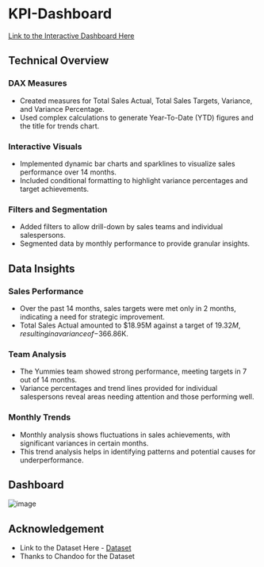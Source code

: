 # KPI-Dashboard

[Link to the Interactive Dashboard Here](https://app.powerbi.com/view?r=eyJrIjoiMGIyYTM0YTktMDVhMS00MzdmLTkwZjAtNjMwMGVjYmQxYTIyIiwidCI6IjJhNTQzZDQ1LWE5NzItNDQ3NC05ZDUzLWRjZjFhOTdlMTYyMyIsImMiOjl9)

## Technical Overview

### DAX Measures
- Created measures for Total Sales Actual, Total Sales Targets, Variance, and Variance Percentage.
- Used complex calculations to generate Year-To-Date (YTD) figures and the title for trends chart.

### Interactive Visuals
- Implemented dynamic bar charts and sparklines to visualize sales performance over 14 months.
- Included conditional formatting to highlight variance percentages and target achievements.

### Filters and Segmentation
- Added filters to allow drill-down by sales teams and individual salespersons.
- Segmented data by monthly performance to provide granular insights.

## Data Insights

### Sales Performance
- Over the past 14 months, sales targets were met only in 2 months, indicating a need for strategic improvement.
- Total Sales Actual amounted to $18.95M against a target of $19.32M, resulting in a variance of -$366.86K.

### Team Analysis
- The Yummies team showed strong performance, meeting targets in 7 out of 14 months.
- Variance percentages and trend lines provided for individual salespersons reveal areas needing attention and those performing well.

### Monthly Trends
- Monthly analysis shows fluctuations in sales achievements, with significant variances in certain months.
- This trend analysis helps in identifying patterns and potential causes for underperformance.

## Dashboard
![image](https://github.com/Shyam0801/KPI-Dashboard/assets/72892303/b49b1ffd-1a0f-4bb0-9822-d393b32cd860)

## Acknowledgement
- Link to the Dataset Here - [Dataset](https://www.youtube.com/redirect?event=video_description&redir_token=QUFFLUhqbGtRcTFZOHFBTEVMUXJjSjF5OUNlZ1psWmYwUXxBQ3Jtc0ttQVhJcGVQV2ZscXRCM3AyMXl3RVlxOHh0WjBTV0hnTGxfN0hXdzBPRHFSQWZOSDBoVVFIOXZZZjBoNlhKY1drUllfdWVUSFdxbERyRzVhXzdIYnJfRkhvSjZoM3dlMXAyUFlJNkVfSnlOaHJLNUdaVQ&q=https%3A%2F%2Fchandoo.org%2Fwp%2Fwp-content%2Fuploads%2F2024%2F04%2Factual-vs-target-dataset.xlsx&v=i3AR0gt9SHA)
- Thanks to Chandoo for the Dataset

